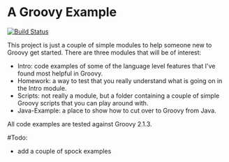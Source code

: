# A Groovy Example

[![Build Status](https://secure.travis-ci.org/benkiefer/groovy-example.png?branch=master)](http://travis-ci.org/benkiefer/groovy-example)

This project is just a couple of simple modules to help someone new to Groovy get started. There are three modules that will be of interest:

 - Intro: code examples of some of the language level features that I've found most helpful in Groovy.
 - Homework: a way to test that you really understand what is going on in the Intro module.
 - Scripts: not really a module, but a folder containing a couple of simple Groovy scripts that you can play around with.
 - Java-Example: a place to show how to cut over to Groovy from Java.

All code examples are tested against Groovy 2.1.3.

#Todo:
 - add a couple of spock examples